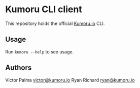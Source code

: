 # Kumoru CLI client

This repository holds the official [Kumoru.io](kumoru.io) CLI.

## Usage

Run `kumoru --help` to see usage.


## Authors
Victor Palma <victor@kumoru.io>
Ryan Richard <ryan@kumoru.io>
